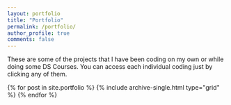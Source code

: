 ```yaml
---
layout: portfolio
title: "Portfolio"
permalink: /portfolio/
author_profile: true
comments: false
---
```

These are some of the projects that I have been coding on my own or while doing some DS Courses. You can access each individual coding just by clicking any of them.


<div class="grid__wrapper">
  {% for post in site.portfolio %}
    {% include archive-single.html type="grid" %}
  {% endfor %}
</div>
